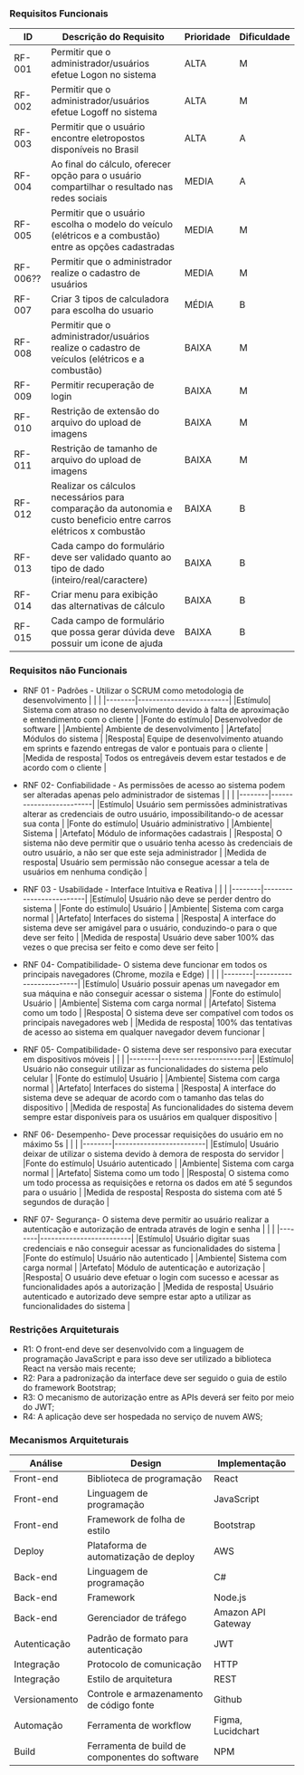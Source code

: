 ### Requisitos Funcionais

|ID    | Descrição do Requisito  | Prioridade | Dificuldade |
|------|-----------------------------------------|----|---| 
|RF-001| Permitir que o administrador/usuários efetue Logon no sistema | ALTA | M |
|RF-002| Permitir que o administrador/usuários efetue Logoff no sistema | ALTA | M |
|RF-003| Permitir que o usuário encontre eletropostos disponíveis no Brasil | ALTA | A |
|RF-004| Ao final do cálculo, oferecer opção para o usuário compartilhar o resultado nas redes sociais | MEDIA | A |
|RF-005| Permitir que o usuário escolha o modelo do veículo (elétricos e a combustão) entre as opções cadastradas | MEDIA | M |
|RF-006??| Permitir que o administrador realize o cadastro de usuários | MEDIA | M |
|RF-007| Criar 3 tipos de calculadora para escolha do usuario | MÉDIA | B |
|RF-008| Permitir que o administrador/usuários realize o cadastro de veículos (elétricos e a combustão) | BAIXA | M |
|RF-009| Permitir recuperação de login| BAIXA | M |
|RF-010| Restrição de extensão do arquivo do upload de imagens| BAIXA | M|
|RF-011| Restrição de tamanho de arquivo do upload de imagens | BAIXA | M |
|RF-012| Realizar os cálculos necessários para comparação da autonomia e custo beneficio entre carros elétricos x combustão | BAIXA | B |
|RF-013| Cada campo do formulário deve ser validado quanto ao tipo de dado (inteiro/real/caractere) | BAIXA | B |
|RF-014| Criar menu para exibição das alternativas de cálculo | BAIXA | B |
|RF-015| Cada campo de formulário que possa gerar dúvida deve possuir um icone de ajuda | BAIXA | B |



### Requisitos não Funcionais

- RNF 01 - Padrões - Utilizar o SCRUM como metodologia de desenvolvimento
  |  |  |
  |--------|-------------------------|
  |Estímulo| Sistema com atraso no desenvolvimento devido à falta de aproximação e entendimento com o cliente |
  |Fonte do estímulo| Desenvolvedor de software |
  |Ambiente| Ambiente de desenvolvimento |
  |Artefato| Módulos do sistema |
  |Resposta| Equipe de desenvolvimento atuando em sprints e fazendo entregas de valor e pontuais para o cliente  |
  |Medida de resposta| Todos os entregáveis devem estar testados e de acordo com o cliente |
  
- RNF 02- Confiabilidade - As permissões de acesso ao sistema podem ser alteradas apenas pelo administrador de sistemas
  |  |  |
  |--------|-------------------------|
  |Estímulo| Usuário sem permissões administrativas alterar as credenciais de outro usuário, impossibilitando-o de acessar sua conta |
  |Fonte do estímulo| Usuário administrativo |
  |Ambiente| Sistema |
  |Artefato| Módulo de informações cadastrais |
  |Resposta| O sistema não deve permitir que o usuário tenha acesso às credenciais de outro usuário, a não ser que este seja administrador |
  |Medida de resposta| Usuário sem permissão não consegue acessar a tela de usuários em nenhuma condição |

- RNF 03 - Usabilidade - Interface Intuitiva e Reativa
  |  |  |
  |--------|-------------------------|
  |Estímulo| Usuário não deve se perder dentro do sistema |
  |Fonte do estímulo| Usuário |
  |Ambiente| Sistema com carga normal |
  |Artefato| Interfaces do sistema |
  |Resposta| A interface do sistema deve ser amigável para o usuário, conduzindo-o para o que deve ser feito |
  |Medida de resposta| Usuário deve saber 100% das vezes o que precisa ser feito e como deve ser feito |

- RNF 04- Compatibilidade- O sistema deve funcionar em todos os principais navegadores (Chrome, mozila e Edge)
  |  |  |
  |--------|-------------------------|
  |Estímulo| Usuário possuir apenas um navegador em sua máquina e não conseguir acessar o sistema |
  |Fonte do estímulo| Usuário |
  |Ambiente| Sistema com carga normal |
  |Artefato| Sistema como um todo |
  |Resposta| O sistema deve ser compatível com todos os principais navegadores web |
  |Medida de resposta| 100% das tentativas de acesso ao sistema em qualquer navegador devem funcionar |

- RNF 05- Compatibilidade- O sistema deve ser responsivo para executar em dispositivos móveis
  |  |  |
  |--------|-------------------------|
  |Estímulo| Usuário não conseguir utilizar as funcionalidades do sistema pelo celular |
  |Fonte do estímulo| Usuário |
  |Ambiente| Sistema com carga normal |
  |Artefato| Interfaces do sistema |
  |Resposta| A interface do sistema deve se adequar de acordo com o tamanho das telas do dispositivo |
  |Medida de resposta| As funcionalidades do sistema devem sempre estar disponíveis para os usuários em qualquer dispositivo |

- RNF 06- Desempenho- Deve processar requisições do usuário em no máximo 5s
  |  |  |
  |--------|-------------------------|
  |Estímulo| Usuário deixar de utilizar o sistema devido à demora de resposta do servidor |
  |Fonte do estímulo| Usuário autenticado |
  |Ambiente| Sistema com carga normal |
  |Artefato| Sistema como um todo |
  |Resposta| O sistema como um todo processa as requisições e retorna os dados em até 5 segundos para o usuário |
  |Medida de resposta| Resposta do sistema com até 5 segundos de duração |

- RNF 07- Segurança- O sistema deve permitir ao usuário realizar a autenticação e autorização de entrada através de login e senha
  |  |  |
  |--------|-------------------------|
  |Estímulo| Usuário digitar suas credenciais e não conseguir acessar as funcionalidades do sistema |
  |Fonte do estímulo| Usuário não autenticado |
  |Ambiente| Sistema com carga normal |
  |Artefato| Módulo de autenticação e autorização |
  |Resposta| O usuário deve efetuar o login com sucesso e acessar as funcionalidades após a autorização |
  |Medida de resposta| Usuário autenticado e autorizado deve sempre estar apto a utilizar as funcionalidades do sistema |

### Restrições Arquiteturais

- R1: O front-end deve ser desenvolvido com a linguagem de programação JavaScript e para isso deve ser utilizado a biblioteca React na versão mais recente;
- R2: Para a padronização da interface deve ser seguido o guia de estilo do framework Bootstrap;
- R3: O mecanismo de autorização entre as APIs deverá ser feito por meio do JWT;
- R4: A aplicação deve ser hospedada no serviço de nuvem AWS;  

### Mecanismos Arquiteturais

|Análise | Design  | Implementação |
|--------|--------------------|----|
|Front-end |Biblioteca de programação | React|
|Front-end |Linguagem de programação | JavaScript|
|Front-end |Framework de folha de estilo | Bootstrap|
|Deploy |Plataforma de automatização de deploy | AWS|
|Back-end |Linguagem de programação | C# |
|Back-end |Framework | Node.js |
|Back-end |Gerenciador de tráfego |Amazon API Gateway |
|Autenticação |Padrão de formato para autenticação | JWT|
|Integração |Protocolo de comunicação | HTTP |
|Integração |Estilo de arquitetura | REST |
|Versionamento |Controle e armazenamento de código fonte | Github|
|Automação | Ferramenta de workflow | Figma, Lucidchart |
|Build |Ferramenta de build de componentes do software |NPM |
